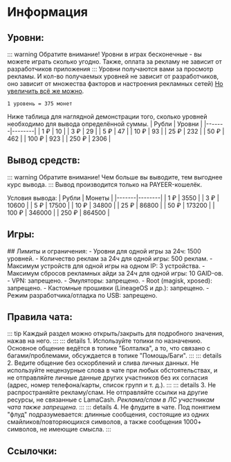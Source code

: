 # Информация


## Уровни:
::: warning Обратите внимание!
Уровни в играх бесконечные - вы можете играть сколько угодно. Также, оплата за рекламу не зависит от разработчиков приложения
:::
Уровни получаются вами за просмотр рекламы. И кол-во получаемых уровней не зависит от разработчиков, оно зависит от множества факторов и настроения рекламных сетей) [Но увеличить всё же можно](/advice#увеличение-заработка).

`1 уровень = 375 монет`

Ниже таблица для наглядной демонстрации того, сколько уровней необходимо для вывода определённой суммы.
| Рубли | Уровни |
|-------|--------|
| 1 ₽   | 10     |
| 3 ₽   | 29     |
| 5 ₽   | 47     |
| 10 ₽  | 93     |
| 25 ₽  | 232    |
| 50 ₽  | 462    |
| 100 ₽ | 923    |
| 250 ₽ | 2306   |


## Вывод средств:
::: warning Обратите внимание!
Чем больше вы выводите, тем выгоднее курс вывода.
:::
Вывод производится только на PAYEER-кошелёк.

Условия вывода:
| Рубли | Монеты |
|-------|--------|
| 1 ₽   | 3550   |
| 3 ₽   | 10600  |
| 5 ₽   | 17500  |
| 10 ₽  | 34800  |
| 25 ₽  | 86800  |
| 50 ₽  | 173200 |
| 100 ₽ | 346000 |
| 250 ₽ | 864500 |


## Игры:
<script setup>
import { VPTeamMembers } from 'vitepress/theme'

const members = [
  {
    avatar: 'https://raw.githubusercontent.com/lamacash/lamacash.github.io/refs/heads/main/docs/public/foxyjump.webp',
    name: 'Foxy Jump',
    title: 'работает, лимит 1500 ур',
    links: [
      { icon: 'googleplay', link: 'https://play.google.com/store/apps/details?id=com.foxy.jumpfoxy.foxy' },
    ]
  },
  {
    avatar: 'https://raw.githubusercontent.com/lamacash/lamacash.github.io/refs/heads/main/docs/public/spikebird.webp',
    name: 'Spike Bird',
    title: 'работает, лимит 1500 ур',
    links: [
      { icon: 'googleplay', link: 'https://play.google.com/store/apps/details?id=com.spikebird.spiky.birdy' },
    ]
  },
]
</script>

<VPTeamMembers size="medium" :members />
## Лимиты и ограничения:
- Уровни для одной игры за 24ч: 1500 уровней.
- Количество реклам за 24ч для одной игры: 500 реклам.
- Максимум устройств для одной игры на одном IP: 3 устройства.
- Максимум сбросов рекламных айди за 24ч для одной игры: 10 GAID-ов.
- VPN: запрещено.
- Эмуляторы: запрещено.
- Root (magisk, xposed): запрещено.
- Кастомные прошивки (LineageOS и др.): запрещено.
- Режим разработчика/отладка по USB: запрещено.

## Правила чата:
::: tip
Каждый раздел можно открыть/закрыть для подробного значения, нажав на него.
:::
::: details 1. Используйте топики по назначению.
Основное общение ведётся в топике "Болталка", а то, что связано с багами/проблемами, обсуждается в топике "Помощь/Баги".
:::
::: details 2. Ведите общение без оскорблений и слива личных данных.
Не используйте нецензурные слова в чате при любых обстоятельствах, и не отправляйте личные данные других участников без их согласия (адрес, номер телефона/карты, список групп и т. д.).
:::
::: details 3. Не распространяйте рекламу/спам.
Не отправляйте ссылки на другие ресурсы, не связанные с LamaCash.
_Реклама/спам в ЛС участникам чата также запрещена._
:::
::: details 4. Не флудите в чате.
Под понятием "флуд" подразумевается: длинные сообщения, состоящие из одних смайликов/повторяющихся символов, а также сообщения 1000+ символов, не имеющие смысла.
:::
## Ссылочки:
<CustomLinkComponent href="https://t.me/lamacashapp" title="Telegram-канал" />
<CustomLinkComponent href="https://t.me/+PDaUJGuYH2UyYmFi" title="Сообщество" />
<CustomLinkComponent href="https://t.me/lamasupportbot" title="Поддержка" />
<CustomLinkComponent href="https://t.me/lamaappbot/app?startapp=ref_111540" title="Mini-APP в Telegram" />

<Badge type="tip" text="version 2.0" />
